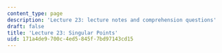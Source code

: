 ```yaml
---
content_type: page
description: 'Lecture 23: lecture notes and comprehension questions'
draft: false
title: 'Lecture 23: Singular Points'
uid: 171a4de9-700c-4ed5-845f-7bd97143cd15
---
```

